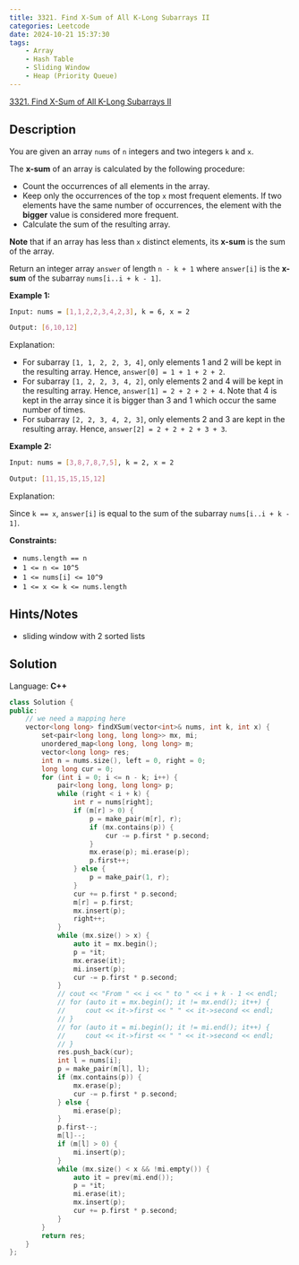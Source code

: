 ```yaml
---
title: 3321. Find X-Sum of All K-Long Subarrays II
categories: Leetcode
date: 2024-10-21 15:37:30
tags:
    - Array
    - Hash Table
    - Sliding Window
    - Heap (Priority Queue)
---
```


[3321. Find X-Sum of All K-Long Subarrays II](https://leetcode.com/problems/find-x-sum-of-all-k-long-subarrays-ii/description/)

## Description

You are given an array `nums` of `n` integers and two integers `k` and `x`.

The **x-sum**  of an array is calculated by the following procedure:

- Count the occurrences of all elements in the array.
- Keep only the occurrences of the top `x` most frequent elements. If two elements have the same number of occurrences, the element with the **bigger**  value is considered more frequent.
- Calculate the sum of the resulting array.

**Note**  that if an array has less than `x` distinct elements, its **x-sum**  is the sum of the array.

Return an integer array `answer` of length `n - k + 1` where `answer[i]` is the **x-sum**  of the subarray `nums[i..i + k - 1]`.

**Example 1:**

```bash
Input: nums = [1,1,2,2,3,4,2,3], k = 6, x = 2

Output: [6,10,12]
```

Explanation:

- For subarray `[1, 1, 2, 2, 3, 4]`, only elements 1 and 2 will be kept in the resulting array. Hence, `answer[0] = 1 + 1 + 2 + 2`.
- For subarray `[1, 2, 2, 3, 4, 2]`, only elements 2 and 4 will be kept in the resulting array. Hence, `answer[1] = 2 + 2 + 2 + 4`. Note that 4 is kept in the array since it is bigger than 3 and 1 which occur the same number of times.
- For subarray `[2, 2, 3, 4, 2, 3]`, only elements 2 and 3 are kept in the resulting array. Hence, `answer[2] = 2 + 2 + 2 + 3 + 3`.

**Example 2:**

```bash
Input: nums = [3,8,7,8,7,5], k = 2, x = 2

Output: [11,15,15,15,12]
```

Explanation:

Since `k == x`, `answer[i]` is equal to the sum of the subarray `nums[i..i + k - 1]`.

**Constraints:**

- `nums.length == n`
- `1 <= n <= 10^5`
- `1 <= nums[i] <= 10^9`
- `1 <= x <= k <= nums.length`

## Hints/Notes

- sliding window with 2 sorted lists

## Solution

Language: **C++**

```C++
class Solution {
public:
    // we need a mapping here
    vector<long long> findXSum(vector<int>& nums, int k, int x) {
        set<pair<long long, long long>> mx, mi;
        unordered_map<long long, long long> m;
        vector<long long> res;
        int n = nums.size(), left = 0, right = 0;
        long long cur = 0;
        for (int i = 0; i <= n - k; i++) {
            pair<long long, long long> p;
            while (right < i + k) {
                int r = nums[right];
                if (m[r] > 0) {
                    p = make_pair(m[r], r);
                    if (mx.contains(p)) {
                        cur -= p.first * p.second;
                    }
                    mx.erase(p); mi.erase(p);
                    p.first++;
                } else {
                    p = make_pair(1, r);
                }
                cur += p.first * p.second;
                m[r] = p.first;
                mx.insert(p);
                right++;
            }
            while (mx.size() > x) {
                auto it = mx.begin();
                p = *it;
                mx.erase(it);
                mi.insert(p);
                cur -= p.first * p.second;
            }
            // cout << "From " << i << " to " << i + k - 1 << endl;
            // for (auto it = mx.begin(); it != mx.end(); it++) {
            //     cout << it->first << " " << it->second << endl;
            // }
            // for (auto it = mi.begin(); it != mi.end(); it++) {
            //     cout << it->first << " " << it->second << endl;
            // }
            res.push_back(cur);
            int l = nums[i];
            p = make_pair(m[l], l);
            if (mx.contains(p)) {
                mx.erase(p);
                cur -= p.first * p.second;
            } else {
                mi.erase(p);
            }
            p.first--;
            m[l]--;
            if (m[l] > 0) {
                mi.insert(p);
            }
            while (mx.size() < x && !mi.empty()) {
                auto it = prev(mi.end());
                p = *it;
                mi.erase(it);
                mx.insert(p);
                cur += p.first * p.second;
            }
        }
        return res;
    }
};
```
